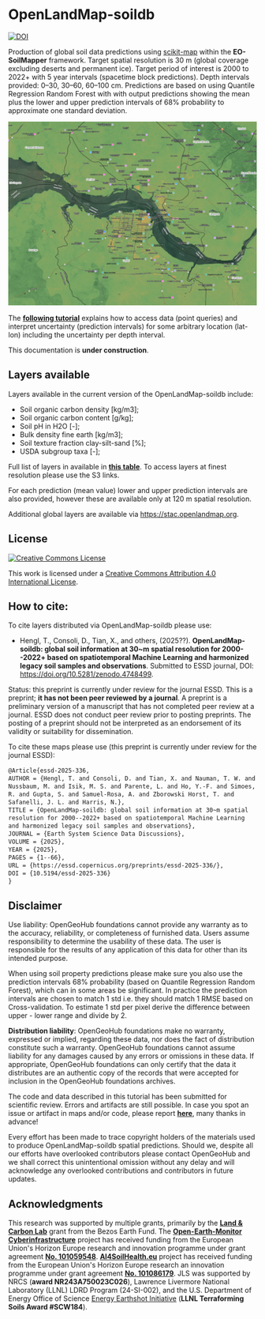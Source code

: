 # OpenLandMap-soildb

<a rel="license" href="https://zenodo.org/doi/10.5281/zenodo.15608972"><img src="https://zenodo.org/badge/DOI/10.5281/zenodo.988285250.svg" alt="DOI" style="border-width:0"/></a><br />

Production of global soil data predictions using [scikit-map]() within the **EO-SoilMapper** framework. 
Target spatial resolution is 30 m (global coverage excluding deserts and permanent ice). 
Target period of interest is 2000 to 2022+ with 5 year intervals (spacetime block predictions). 
Depth intervals provided: 0–30, 30–60, 60–100 cm.
Predictions are based on using Quantile Regression Random Forest with with output predictions showing 
the mean plus the lower and upper prediction intervals of 68% probability to approximate one standard deviation.

<img src="visualizations/brazil_sanjuan.gif" alt="Changes in soil carbon density for an area in Brazil (San Juan)" style="border-width:0" width="680"/><br />

The **[following tutorial](OpenLandMap_soildb_tutorial.ipynb)** explains how to access data (point queries) and interpret uncertainty (prediction intervals) 
for some arbitrary location (lat-lon) including the uncertainty per depth interval.

This documentation is **under construction**.

## Layers available

Layers available in the current version of the OpenLandMap-soildb include:

- Soil organic carbon density [kg/m3];
- Soil organic carbon content [g/kg];
- Soil pH in H2O [-];
- Bulk density fine earth [kg/m3];
- Soil texture fraction clay-silt-sand [%];
- USDA subgroup taxa [-];

Full list of layers in available in **[this table](tables/OpenLandMap_soildb_COGS.csv)**. To access layers at finest resolution please use the S3 links.

For each prediction (mean value) lower and upper prediction intervals are also provided, however 
these are available only at 120 m spatial resolution.

Additional global layers are available via https://stac.openlandmap.org. 

## License

[<img alt="Creative Commons License" style="border-width:0" src="https://i.creativecommons.org/l/by/4.0/88x31.png" />](http://creativecommons.org/licenses/by/4.0/)

This work is licensed under a [Creative Commons Attribution 4.0 International License](http://creativecommons.org/licenses/by/4.0/).

## How to cite:

To cite layers distributed via OpenLandMap-soildb please use:

- Hengl, T., Consoli, D., Tian, X., and others, (2025??). **OpenLandMap-soildb: global soil information at 30~m spatial resolution for 2000--2022+ based on spatiotemporal Machine Learning and harmonized legacy soil samples and observations**. Submitted to ESSD journal, DOI: <https://doi.org/10.5281/zenodo.4748499>.

Status: this preprint is currently under review for the journal ESSD. This is a preprint; **it has not been peer reviewed by a journal**. A preprint is a preliminary version of a manuscript that has not completed peer review at a journal. ESSD does not conduct peer review prior to posting preprints. The posting of a preprint should not be interpreted as an endorsement of its validity or suitability for dissemination.

To cite these maps please use (this preprint is currently under review for the journal ESSD):

```
@Article{essd-2025-336,
AUTHOR = {Hengl, T. and Consoli, D. and Tian, X. and Nauman, T. W. and Nussbaum, M. and Isik, M. S. and Parente, L. and Ho, Y.-F. and Simoes, R. and Gupta, S. and Samuel-Rosa, A. and Zborowski Horst, T. and Safanelli, J. L. and Harris, N.},
TITLE = {OpenLandMap-soildb: global soil information at 30~m spatial resolution for 2000--2022+ based on spatiotemporal Machine Learning and harmonized legacy soil samples and observations},
JOURNAL = {Earth System Science Data Discussions},
VOLUME = {2025},
YEAR = {2025},
PAGES = {1--66},
URL = {https://essd.copernicus.org/preprints/essd-2025-336/},
DOI = {10.5194/essd-2025-336}
}
```

## Disclaimer

Use liability: OpenGeoHub foundations cannot provide any warranty as to the accuracy, reliability, or completeness of furnished data. Users assume responsibility to determine the usability of these data. The user is responsible for the results of any application of this data for other than its intended purpose.

When using soil property predictions please make sure you also use the prediction intervals 68% probability 
(based on Quantile Regression Random Forest), which can in some areas be significant. 
In practice the prediction intervals are chosen to match 1 std i.e. they should match 1 RMSE based on 
Cross-validation. To estimate 1 std per pixel derive the difference between upper - lower range and divide by 2.

**Distribution liability**: OpenGeoHub foundations make no warranty, expressed or implied, regarding these data, nor does the fact of distribution constitute such a warranty. OpenGeoHub foundations cannot assume liability for any damages caused by any errors or omissions in these data. If appropriate, OpenGeoHub foundations can only certify that the data it distributes are an authentic copy of the records that were accepted for inclusion in the OpenGeoHub foundations archives.

The code and data described in this tutorial has been submitted for scientific review. Errors and artifacts are still possible. In case you spot an issue or artifact in maps and/or code, please report **[here](https://github.com/openlandmap/soildb/issues)**, many thanks in advance!

Every effort has been made to trace copyright holders of the materials used to produce OpenLandMap-soildb spatial predictions. Should we, despite all our efforts have overlooked contributors please contact OpenGeoHub and we shall correct this unintentional omission without any delay and will acknowledge any overlooked contributions and contributors in future updates.

## Acknowledgments

This research was supported by multiple grants, primarily by the **[Land & Carbon Lab](https://landcarbonlab.org/)** grant from the Bezos Earth Fund. The **[Open-Earth-Monitor Cyberinfrastructure](https://EarthMonitor.org)** project has received funding from the European Union's Horizon Europe research and innovation programme under grant agreement **[No. 101059548](https://cordis.europa.eu/project/id/101059548)**. **[AI4SoilHealth.eu](https://AI4SoilHealth.eu)** project has received funding from the European Union's Horizon Europe research an innovation programme under grant agreement **[No. 101086179](https://cordis.europa.eu/project/id/101086179)**. JLS was supported by NRCS (**award NR243A750023C026**), Lawrence Livermore National Laboratory (LLNL) LDRD Program (24-SI-002), and the U.S. Department of Energy Office of Science [Energy Earthshot Initiative](https://www.energy.gov/energy-earthshots-initiative) (**LLNL Terraforming Soils Award #SCW184**).
